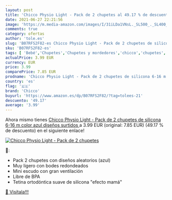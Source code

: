 ```yaml
---
layout: post
title: 'Chicco Physio Light - Pack de 2 chupetes al 49.17 % de descuento'
date: 2021-06-27 22:21:56
image: 'https://m.media-amazon.com/images/I/31iLDa1VNsL._SL500_._SL400_.jpg'
comments: true
category: ofertas
author: 'tole.es'
slug: 'B07RFS2F82-es Chicco Physio Light - Pack de 2 chupetes de silicona 6-16...'
sku: 'B07RFS2F82-es'
tags: [ 'Bebé','Chupetes','Chupetes y mordedores','chicco','chupetes', ]
actualPrice: 3.99 EUR
currency: EUR
price: 3.99
comparePrice: 7.85 EUR
prodname: 'Chicco Physio Light - Pack de 2 chupetes de silicona 6-16 m  color azul  diseños surtidos '
country: 'es'
flag: '🇪🇸'
brand: 'Chicco'
buyurl: 'https://www.amazon.es/dp/B07RFS2F82/?tag=tolees-21'
descuento: '49.17'
average: '3.99'
---
```


Ahora mismo tienes [Chicco Physio Light - Pack de 2 chupetes de silicona 6-16 m  color azul  diseños surtidos ](https://www.amazon.es/dp/B07RFS2F82/?tag=tolees-21) a 3.99 EUR (original: 7.85 EUR) (49.17 %  de descuento) en el siguiente enlace!

[![Chicco Physio Light - Pack de 2 chupetes](https://m.media-amazon.com/images/I/31iLDa1VNsL._SL500_._SL400_.jpg)](https://www.amazon.es/dp/B07RFS2F82/?tag=tolees-21)

🔎:

- Pack 2 chupetes con diseños aleatorios (azul)
- Muy ligero con bodes redondeados
- Mini escudo con gran ventilación
- Libre de BPA
- Tetina ortodóntica suave de silicona "efecto mamá"

[🛒 Visítala!!!](https://www.amazon.es/dp/B07RFS2F82/?tag=tolees-21)
